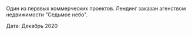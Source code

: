 Один из перввых коммерческих проектов. Лендинг заказан агенством недвижимости "Седьмое небо".

Дата: Декабрь 2020
